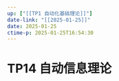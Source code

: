 ```yaml
---
up: ["[[TP1 自动化基础理论]]"]
date-link: "[[2025-01-25]]"
date: 2025-01-25
ctime-p: 2025-01-25T16:54:30
---
```


# TP14 自动信息理论
